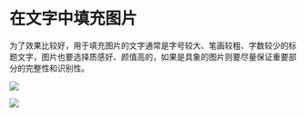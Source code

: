 # 在文字中填充图片

为了效果比较好，用于填充图片的文字通常是字号较大、笔画较粗、字数较少的标题文字，图片也要选择质感好、颜值高的，如果是具象的图片则要尽量保证重要部分的完整性和识别性。

![](https://qhdtc.oss-cn-chengdu.aliyuncs.com/obsidian/image_PjypMs-NV-.png)

![](https://qhdtc.oss-cn-chengdu.aliyuncs.com/obsidian/image_ENYPqeOy07.png)
